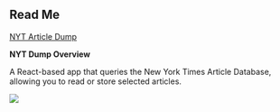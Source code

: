 
Read Me
-------------
[NYT Article Dump](https://agile-beyond-15276.herokuapp.com "NYT Article Dump")


**NYT Dump Overview**

A React-based app that queries the New York Times Article Database, allowing you to read or store selected articles.


![](https://github.com/shaanobney/nytreact/blob/master/images/nyd.png?raw=true)
